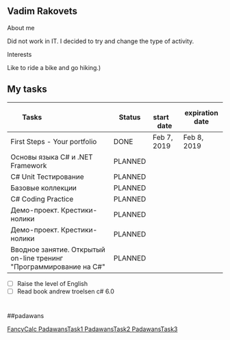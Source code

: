 ## Vadim Rakovets


About me

Did not work in IT. I decided to try and change the type of activity.

Interests

Like to ride a bike and go hiking.)


## My tasks 

Tasks &nbsp; &nbsp; &nbsp;  &nbsp; &nbsp; &nbsp; &nbsp; &nbsp; &nbsp;&nbsp; &nbsp; &nbsp; &nbsp; &nbsp; &nbsp; | Status |&nbsp; &nbsp; &nbsp; start &nbsp; &nbsp; &nbsp; date &nbsp; | expiration date
-------|-------------------|----|----  
First Steps - Your portfolio | DONE | Feb 7, 2019 | Feb 8, 2019 
Основы языка C# и .NET Framework | PLANNED |  | 
C# Unit Тестирование | PLANNED |  | 
Базовые коллекции  | PLANNED |  | 
C# Coding Practice | PLANNED |  | 
Демо-проект. Крестики-нолики | PLANNED |  | 
Демо-проект. Крестики-нолики | PLANNED |  | 
Вводное занятие. Открытый on-line тренинг "Программирование на C#" | PLANNED |  | 

- [ ] Raise the level of English
- [ ] Read book andrew troelsen c# 6.0

#
#
#
#
##padawans

[FancyCalc ](https://github.com/Vadimvr/FancyCalc)
[PadawansTask1 ](https://github.com/Vadimvr/PadawansTask1)
[PadawansTask2 ](https://github.com/Vadimvr/PadawansTask2)
[PadawansTask3 ](https://github.com/Vadimvr/PadawansTask3)
